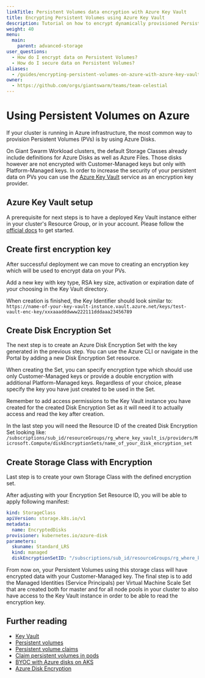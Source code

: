 ```yaml
---
linkTitle: Persistent Volumes data encryption with Azure Key Vault
title: Encrypting Persistent Volumes using Azure Key Vault
description: Tutorial on how to encrypt dynamically provisioned Persistent Volumes on Azure clusters using Azure Key Vault feature.
weight: 40
menu:
  main:
    parent: advanced-storage
user_questions:
  - How do I encrypt data on Persistent Volumes?
  - How do I secure data on Persistent Volumes?
aliases:
  - /guides/encrypting-persistent-volumes-on-azure-with-azure-key-vault/
owner:
  - https://github.com/orgs/giantswarm/teams/team-celestial
---
```


# Using Persistent Volumes on Azure

If your cluster is running in Azure infrastructure, the most common way to provision Persistent Volumes (PVs) is by using Azure Disks.

On Giant Swarm Workload clusters, the default Storage Classes already include definitions for Azure Disks as well as Azure Files. Those disks however are not encrypted with Customer-Managed keys but only with Platform-Managed keys.
In order to increase the security of your persistent data on PVs you can use the [Azure Key Vault](https://azure.microsoft.com/en-us/services/key-vault/) service as an encryption key provider.

## Azure Key Vault setup

A prerequisite for next steps is to have a deployed Key Vault instance either in your cluster's Resource Group, or in your account. Please follow the [official docs](https://docs.microsoft.com/en-us/azure/key-vault/general/overview) to get started.

## Create first encryption key

After successful deployment we can move to creating an encryption key which will be used to encrypt data on your PVs.

Add a new key with key type, RSA key size, activation or expiration date of your choosing in the Key Vault directory.

When creation is finished, the Key Identifier should look similar to:
```https://name-of-your-key-vault-instance.vault.azure.net/keys/test-vault-enc-key/xxxaaadddwww222111dddaaa23456789```

## Create Disk Encryption Set

The next step is to create an Azure Disk Encryption Set with the key generated in the previous step. You can use the Azure CLI or navigate in the Portal by adding a new Disk Encryption Set resource.

When creating the Set, you can specify encryption type which should use only Customer-Managed keys or provide a double encryption with additional Platform-Managed keys.
Regardless of your choice, please specify the key you have just created to be used in the Set.

Remember to add access permissions to the Key Vault instance you have created for the created Disk Encryption Set as it will need it to actually access and read the key after creation.

In the last step you will need the Resource ID of the created Disk Encryption Set looking like:
```/subscriptions/sub_id/resourceGroups/rg_where_key_vault_is/providers/Microsoft.Compute/diskEncryptionSets/name_of_your_disk_encryption_set```

## Create Storage Class with Encryption

Last step is to create your own Storage Class with the defined encryption set.

After adjusting with your Encryption Set Resource ID, you will be able to apply following manifest:

```yaml
kind: StorageClass
apiVersion: storage.k8s.io/v1  
metadata:
  name: EncryptedDisks
provisioner: kubernetes.io/azure-disk
parameters:
  skuname: Standard_LRS
  kind: managed
  diskEncryptionSetID: "/subscriptions/sub_id/resourceGroups/rg_where_key_vault_is/providers/Microsoft.Compute/diskEncryptionSets/name_of_your_disk_encryption_set"
```

From now on, your Persistent Volumes using this storage class will have encrypted data with your Customer-Managed key.
The final step is to add the Managed Identities (Service Principals) per Virtual Machine Scale Set that are created both for master and for all node pools in your cluster to also have access to the Key Vault instance in order to be able to read the encryption key.

## Further reading

- [Key Vault](https://docs.microsoft.com/en-us/azure/key-vault/general/basic-concepts)
- [Persistent volumes](https://kubernetes.io/docs/concepts/storage/persistent-volumes/#persistent-volumes)
- [Persistent volume claims](https://kubernetes.io/docs/concepts/storage/persistent-volumes/#persistentvolumeclaims)
- [Claim persistent volumes in pods](https://kubernetes.io/docs/concepts/storage/persistent-volumes/#claims-as-volumes)
- [BYOC with Azure disks on AKS](https://docs.microsoft.com/en-us/azure/aks/azure-disk-customer-managed-keys)
- [Azure Disk Encryption](https://docs.microsoft.com/en-us/azure/virtual-machines/disks-enable-customer-managed-keys-portal)
